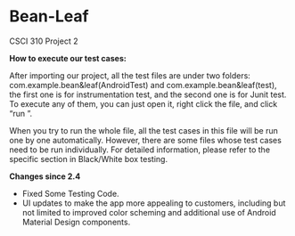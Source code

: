 # Bean-Leaf
CSCI 310 Project 2

**How to execute our test cases:**

After importing our project, all the test files are under two folders: com.example.bean&leaf(AndroidTest) and com.example.bean&leaf(test), the first one is for instrumentation test, and the second one is for Junit test. To execute any of them, you can just open it, right click the file, and click “run <test name>”.

When you try to run the whole file, all the test cases in this file will be run one by one automatically. However, there are some files whose test cases need to be run individually. For detailed information, please refer to the specific section in Black/White box testing.

**Changes since 2.4**
- Fixed Some Testing Code.
- UI updates to make the app more appealing to customers, including but not limited to improved color scheming and additional use of Android Material Design components.

